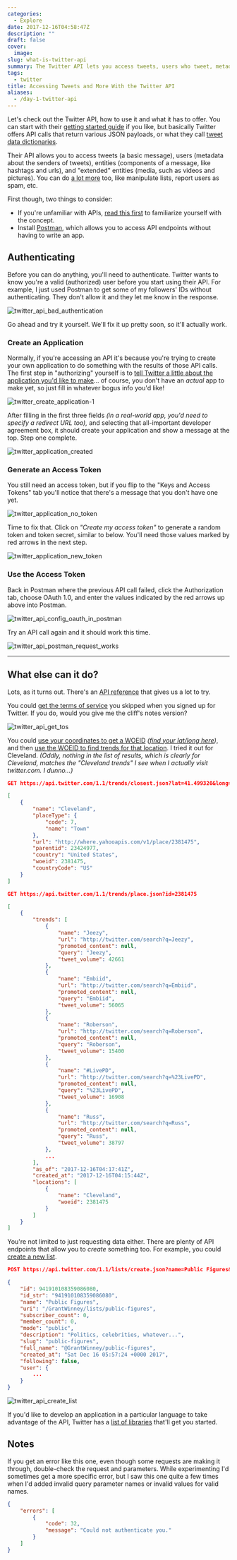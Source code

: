 ```yaml
---
categories:
  - Explore
date: 2017-12-16T04:58:47Z
description: ""
draft: false
cover:
  image:
slug: what-is-twitter-api
summary: The Twitter API lets you access tweets, users who tweet, metadata, manipulate lists, and more. Let's check it out!
tags:
  - twitter
title: Accessing Tweets and More With the Twitter API
aliases:
  - /day-1-twitter-api
---
```

Let's check out the Twitter API, how to use it and what it has to offer. You can start with their [getting started guide](https://developer.twitter.com/en/docs/basics/getting-started) if you like, but basically Twitter offers API calls that return various JSON payloads, or what they call [tweet data dictionaries](https://developer.twitter.com/en/docs/tweets/data-dictionary/overview/intro-to-tweet-json).

Their API allows you to access tweets (a basic message), users (metadata about the senders of tweets), entities (components of a message, like hashtags and urls), and "extended" entities (media, such as videos and pictures). You can do [a lot more](https://developer.twitter.com/en/docs/api-reference-index) too, like manipulate lists, report users as spam, etc.

First though, two things to consider:

- If you're unfamiliar with APIs, [read this first](https://grantwinney.com/what-is-an-api/) to familiarize yourself with the concept.
- Install [Postman](https://www.getpostman.com/), which allows you to access API endpoints without having to write an app.

## Authenticating

Before you can do anything, you'll need to authenticate. Twitter wants to know you're a valid (authorized) user before you start using their API. For example, I just used Postman to get some of my followers' IDs without authenticating. They don't allow it and they let me know in the response.

![twitter_api_bad_authentication](twitter_api_bad_authentication.png)

Go ahead and try it yourself. We'll fix it up pretty soon, so it'll actually work.

### Create an Application

Normally, if you're accessing an API it's because you're trying to create your own application to do something with the results of those API calls. The first step in "authorizing" yourself is to [tell Twitter a little about the application you'd like to make](https://apps.twitter.com/)... of course, you don't have an _actual_ app to make yet, so just fill in whatever bogus info you'd like!

![twitter_create_application-1](twitter_create_application-1.png)

After filling in the first three fields _(in a real-world app, you'd need to specify a redirect URL too),_ and selecting that all-important developer agreement box, it should create your application and show a message at the top. Step one complete.

![twitter_application_created](twitter_application_created.png)

### Generate an Access Token

You still need an access token, but if you flip to the "Keys and Access Tokens" tab you'll notice that there's a message that you don't have one yet.

![twitter_application_no_token](twitter_application_no_token.png)

Time to fix that. Click on _"Create my access token"_ to generate a random token and token secret, similar to below. You'll need those values marked by red arrows in the next step.

![twitter_application_new_token](twitter_application_new_token.png)

### Use the Access Token

Back in Postman where the previous API call failed, click the Authorization tab, choose OAuth 1.0, and enter the values indicated by the red arrows up above into Postman.

![twitter_api_config_oauth_in_postman](twitter_api_config_oauth_in_postman.png)

Try an API call again and it should work this time.

![twitter_api_postman_request_works](twitter_api_postman_request_works.png)

---

## What else can it do?

Lots, as it turns out. There's an [API reference](https://developer.twitter.com/en/docs/api-reference-index) that gives us a lot to try.

You could [get the terms of service](https://developer.twitter.com/en/docs/developer-utilities/terms-of-service/api-reference/get-help-tos) you skipped when you signed up for Twitter. If you do, would you give me the cliff's notes version?

![twitter_api_get_tos](twitter_api_get_tos.png)

You could [use your coordinates to get a WOEID](https://developer.twitter.com/en/docs/trends/locations-with-trending-topics/api-reference/get-trends-closest) _(_[_find your lat/long here_](https://www.latlong.net/)_)_, and then [use the WOEID to find trends for that location](https://developer.twitter.com/en/docs/trends/trends-for-location/api-reference/get-trends-place). I tried it out for Cleveland. _(Oddly, nothing in the list of results, which is clearly for Cleveland, matches the "Cleveland trends" I see when I actually visit twitter.com. I dunno...)_

```json
GET https://api.twitter.com/1.1/trends/closest.json?lat=41.499320&long=-81.694361

[
    {
        "name": "Cleveland",
        "placeType": {
            "code": 7,
            "name": "Town"
        },
        "url": "http://where.yahooapis.com/v1/place/2381475",
        "parentid": 23424977,
        "country": "United States",
        "woeid": 2381475,
        "countryCode": "US"
    }
]
```

```json
GET https://api.twitter.com/1.1/trends/place.json?id=2381475

[
    {
        "trends": [
            {
                "name": "Jeezy",
                "url": "http://twitter.com/search?q=Jeezy",
                "promoted_content": null,
                "query": "Jeezy",
                "tweet_volume": 42661
            },
            {
                "name": "Embiid",
                "url": "http://twitter.com/search?q=Embiid",
                "promoted_content": null,
                "query": "Embiid",
                "tweet_volume": 56065
            },
            {
                "name": "Roberson",
                "url": "http://twitter.com/search?q=Roberson",
                "promoted_content": null,
                "query": "Roberson",
                "tweet_volume": 15400
            },
            {
                "name": "#LivePD",
                "url": "http://twitter.com/search?q=%23LivePD",
                "promoted_content": null,
                "query": "%23LivePD",
                "tweet_volume": 16908
            },
            {
                "name": "Russ",
                "url": "http://twitter.com/search?q=Russ",
                "promoted_content": null,
                "query": "Russ",
                "tweet_volume": 38797
            },
            ...
        ],
        "as_of": "2017-12-16T04:17:41Z",
        "created_at": "2017-12-16T04:15:44Z",
        "locations": [
            {
                "name": "Cleveland",
                "woeid": 2381475
            }
        ]
    }
]
```

You're not limited to just requesting data either. There are plenty of API endpoints that allow you to _create_ something too. For example, you could [create a new list](https://developer.twitter.com/en/docs/accounts-and-users/create-manage-lists/api-reference/post-lists-create).

```json
POST https://api.twitter.com/1.1/lists/create.json?name=Public Figures&description=Politics, celebrities, whatever...

{
    "id": 941910108359086080,
    "id_str": "941910108359086080",
    "name": "Public Figures",
    "uri": "/GrantWinney/lists/public-figures",
    "subscriber_count": 0,
    "member_count": 0,
    "mode": "public",
    "description": "Politics, celebrities, whatever...",
    "slug": "public-figures",
    "full_name": "@GrantWinney/public-figures",
    "created_at": "Sat Dec 16 05:57:24 +0000 2017",
    "following": false,
    "user": {
        ...
    }
}
```

![twitter_api_create_list](twitter_api_create_list.png)

If you'd like to develop an application in a particular language to take advantage of the API, Twitter has a [list of libraries](https://developer.twitter.com/en/docs/developer-utilities/twitter-libraries) that'll get you started.

## Notes

If you get an error like this one, even though some requests are making it through, double-check the request and parameters. While experimenting I'd sometimes get a more specific error, but I saw this one quite a few times when I'd added invalid query parameter names or invalid values for valid names.

```json
{
    "errors": [
        {
            "code": 32,
            "message": "Could not authenticate you."
        }
    ]
}
```
